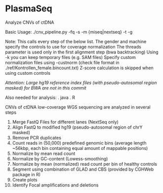 # PlasmaSeq
Analyze CNVs of ctDNA

Basic Usage:
./cnv_pipeline.py -fq <FastQFile> -s <sample name> -m {miseq|nextseq} -t <threads for alignment> -g <gender of sample>

Note:
This calls every step of the below list. The gender and machine specify the controls to use for coverage normalization
The threads parameter is used only in the first alignment step (bwa backtracking)
Using -k you can keep temporary files (e.g. SAM files) 
Specify custom normalization files using -custnorm (check file format in ./ref/Kontrollen_female.bincount.txt)
Z-score calculation is skipped when using custom controls

*Attention: Large hg19 reference index files (with pseudo-autosomal region masked) for BWA are not in this commit*

Also needed for analysis:
. java 
. R

CNVs of ctDNA low-coverage WGS sequencing are analyzed in several steps

 1) Merge FastQ Files for different lanes (NextSeq only)  
 2) Align FastQ to modified hg19 (pseudo-autosomal region of chrY masked)  
 3) Remove PCR duplicates  
 4) Count reads in (50,000) predefined genomic bins (average length ~56kbp, each bin containing equal amount of mappable positions)  
 5) Normalize by mean read count  
 6) Normalize by GC-content (Lowess-smoothing)  
 7) Normalize by mean (normalized) read count per bin of healthy controls  
 8) Segment using combination of GLAD and CBS (provided by CGHWeb package in R)  
 9) Create plots  
10) Identify Focal amplifications and deletions
